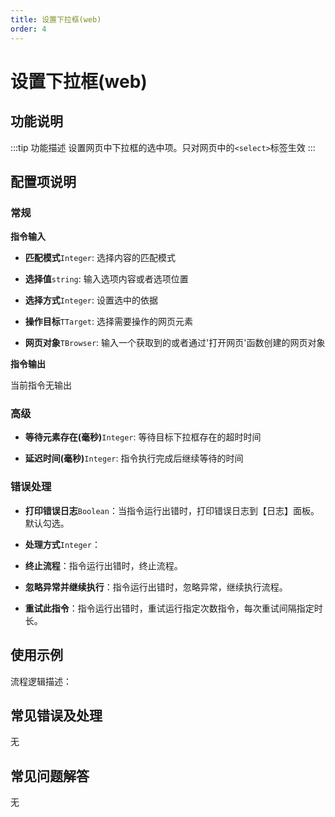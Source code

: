 ```yaml
---
title: 设置下拉框(web)
order: 4
---
```


# 设置下拉框(web)

## 功能说明

:::tip 功能描述
设置网页中下拉框的选中项。只对网页中的`<select>`标签生效
:::

## 配置项说明

### 常规

**指令输入**

- **匹配模式**`Integer`: 选择内容的匹配模式

- **选择值**`string`: 输入选项内容或者选项位置

- **选择方式**`Integer`: 设置选中的依据

- **操作目标**`TTarget`: 选择需要操作的网页元素

- **网页对象**`TBrowser`: 输入一个获取到的或者通过'打开网页'函数创建的网页对象


**指令输出**

当前指令无输出

### 高级

- **等待元素存在(毫秒)**`Integer`: 等待目标下拉框存在的超时时间

- **延迟时间(毫秒)**`Integer`: 指令执行完成后继续等待的时间

### 错误处理

- **打印错误日志**`Boolean`：当指令运行出错时，打印错误日志到【日志】面板。默认勾选。

- **处理方式**`Integer`：

 - **终止流程**：指令运行出错时，终止流程。

 - **忽略异常并继续执行**：指令运行出错时，忽略异常，继续执行流程。

 - **重试此指令**：指令运行出错时，重试运行指定次数指令，每次重试间隔指定时长。

## 使用示例

流程逻辑描述：

## 常见错误及处理

无

## 常见问题解答

无

